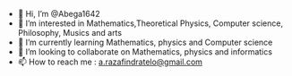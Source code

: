 - 👋 Hi, I’m @Abega1642
- 👀 I’m interested in Mathematics,Theoretical Physics, Computer science, Philosophy, Musics and arts
- 🌱 I’m currently learning Mathematics, physics and Computer science
- 💞️ I’m looking to collaborate on Mathematics, physics and informatics
- 📫 How to reach me : a.razafindratelo@gmail.com

<!---
Abega1642/Abega1642 is a ✨ special ✨ repository because its `README.md` (this file) appears on your GitHub profile.
You can click the Preview link to take a look at your changes.
--->
